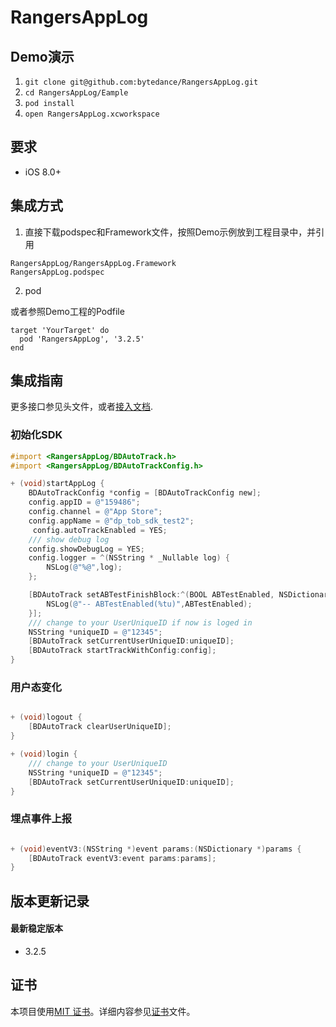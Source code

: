 # RangersAppLog

## Demo演示

1. `git clone git@github.com:bytedance/RangersAppLog.git`
2. `cd RangersAppLog/Eample`
3. `pod install`
4. `open RangersAppLog.xcworkspace`


## 要求

* iOS 8.0+

## 集成方式

1. 直接下载podspec和Framework文件，按照Demo示例放到工程目录中，并引用

```
RangersAppLog/RangersAppLog.Framework
RangersAppLog.podspec
```

2. pod

或者参照Demo工程的Podfile

```Rbuy
target 'YourTarget' do
  pod 'RangersAppLog', '3.2.5'
end
```

## 集成指南

更多接口参见头文件，或者[接入文档](https://bytedance.feishu.cn/space/doc/doccnM5AI18azkKxasnNrP).

### 初始化SDK

```Objective-C
#import <RangersAppLog/BDAutoTrack.h>
#import <RangersAppLog/BDAutoTrackConfig.h>

+ (void)startAppLog {
    BDAutoTrackConfig *config = [BDAutoTrackConfig new];
    config.appID = @"159486";
    config.channel = @"App Store";
    config.appName = @"dp_tob_sdk_test2";
	 config.autoTrackEnabled = YES;
    /// show debug log
    config.showDebugLog = YES;
    config.logger = ^(NSString * _Nullable log) {
        NSLog(@"%@",log);
    };

    [BDAutoTrack setABTestFinishBlock:^(BOOL ABTestEnabled, NSDictionary * allConfigs) {
        NSLog(@"-- ABTestEnabled(%tu)",ABTestEnabled);
    }];
    /// change to your UserUniqueID if now is loged in
    NSString *uniqueID = @"12345";
    [BDAutoTrack setCurrentUserUniqueID:uniqueID];
    [BDAutoTrack startTrackWithConfig:config];
}

```

### 用户态变化

```Objective-C

+ (void)logout {
    [BDAutoTrack clearUserUniqueID];
}

+ (void)login {
    /// change to your UserUniqueID
    NSString *uniqueID = @"12345";
    [BDAutoTrack setCurrentUserUniqueID:uniqueID];
}

```

### 埋点事件上报

```Objective-C

+ (void)eventV3:(NSString *)event params:(NSDictionary *)params {
    [BDAutoTrack eventV3:event params:params];
}

```

## 版本更新记录

#### 最新稳定版本

- 3.2.5 


## 证书

本项目使用[MIT 证书](LICENSE)。详细内容参见[证书](LICENSE)文件。